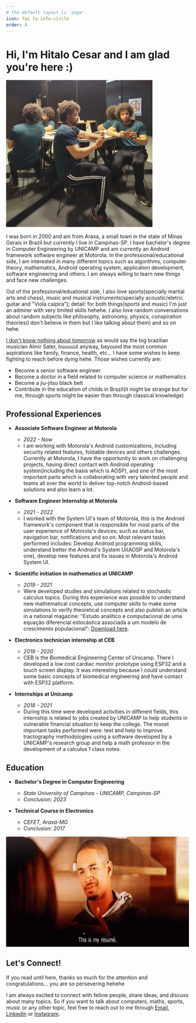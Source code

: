 ```yaml
---
# the default layout is 'page'
icon: fas fa-info-circle
order: 4
---
```


# Hi, I'm Hitalo Cesar and I am glad you're here :)

<img src="../assets/images/about_photo.png" height="400" width="400" />

I was born in 2000 and am from Araxa, a small town in the state of Minas Gerais in Brazil but currently I live in Campinas-SP. I have bachelor's degree in Computer Engineering by UNICAMP and am currently an Android framework software engineer at Motorola. In the professional/educational side, I am interested in many different topics such as algorithms, computer theory, mathematics, Android operating system, application development, software engineering and others. I am always willing to learn new things and face new challenges.

Out of the professional/eduational side, I also love sports(specially martial arts and chess), music and musical instruments(specially acoustic/eletric guitar and "Viola caipira"); detail: for both things(sports and music) I'm just an admirer with very limited skills hehehe. I also love random conversations about random subjects like philosophy, astronomy, physics, conspiration theories(I don't believe in them but I like talking about them) and so on hehe.

[I don't know nothing about tomorrow](https://www.youtube.com/watch?v=m2iFK8AgDus) as would say the big brazilian musician Almir Sater, buuuuut anyway, beyound the most common aspirations like family, finance, health, etc... I have some wishes to keep fighting to reach before dying hehe. Those wishes currently are:
- Become a senior software engineer
- Become a doctor in a field related to computer science or mathematics
- Become a jiu-jitsu black belt
- Contribute in the education of childs in Brazil(it might be strange but for me, through sports might be easier than through classical knowledge)

## Professional Experiences

- **Associate Software Engineer at Motorola**
  - *2022 - Now*
  - I am working with Motorola's Android customizations, including security related features, foldable devices and others challenges. Currently at Motorola, I have the opportunity to work on challenging projects, having direct contact with Android operating system(including the basis which is AOSP), and one of the most important parts which is collaborating with very talented people and teams all over the world to deliver top-notch Android-based solutions and also learn a lot.

- **Software Engineer Internship at Motorola**
  - *2021 - 2022*
  - I worked with the System UI's team of Motorola, this is the Android framework's component that is responsible for most parts of the user experience of Motorola's devices; such as status
bar, navigation bar, notifications and so on. Most relevant tasks performed includes: Develop Android programming skills, understand better the Android's System UI(AOSP and Motorola's one), develop new features and fix issues in Motorola's Android System UI.


- **Scientific initiation in mathematics at UNICAMP**
  - *2019 - 2021*
  - Were developed studies and simulations related to stochastic calculus topics. During this experience was possible to understand new mathematical concepts, use computer skills to make some simulations to verify theoretical concepts and also publish an article in a national magazine: "Estudo analítico e computacional de uma equação diferencial estocástica associada a um modelo de crescimento populacional": [Download here](../assets/pdfs/crescimento_populacional_estocastico.pdf).

- **Electronics technician internship at CEB**
  - *2019 - 2020*
  - CEB is the Biomedical Engineering Center of Unicamp. There I developed a low cost cardiac monitor prototype using ESP32 and a touch screen display. It was interesting because I could understand some basic concepts of biomedical engineering and have contact with ESP32 platform.

- **Internships at Unicamp**
  - *2018 - 2021*
  - During this time were developed activities in different fields, this internship is related to jobs created by UNICAMP to help students in vulnerable financial situation to keep the college.
The moost important tasks performed were: test and help to improve tractography methodologies using a software developed by a UNICAMP's research group and help a math professor in the development of a calculus 1 class notes.

## Education

- **Bachelor's Degree in Computer Engineering**
  - *State University of Campinas - UNICAMP, Campinas-SP*
  - *Conclusion: 2023*

- **Technical Course in Electronics**
  - *CEFET, Araxá-MG*
  - *Conclusion: 2017*

<img src="../assets/gifs/this_is_my_resume.gif" height="300" width="500" />

## Let's Connect!

If you read until here, thanks so much for the attention and congratulations... you are so persevering hehehe

I am always excited to connect with fellow people, share ideas, and discuss about many topics. So if you want to talk about computers, maths, sports, music or any other topic, feel free to reach out to me through [Email](mailto:hitalo.c.a@gmail.com), [LinkedIn](https://www.linkedin.com/in/hitalo-cesar/) or [Instagram](https://www.instagram.com/hitalocesar7/).